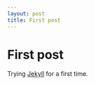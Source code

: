```yaml
---
layout: post
title: First post
---
```


# First post

Trying [Jekyll](http://github.com/mojombo/jekyll) for a first time.
